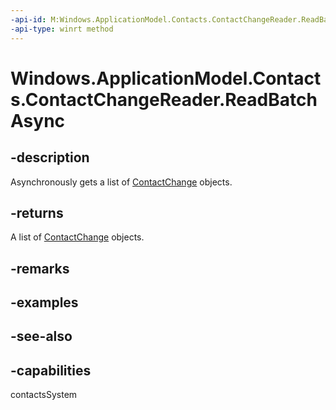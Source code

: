 ```yaml
---
-api-id: M:Windows.ApplicationModel.Contacts.ContactChangeReader.ReadBatchAsync
-api-type: winrt method
---
```


<!-- Method syntax
public Windows.Foundation.IAsyncOperation<Windows.Foundation.Collections.IVectorView<Windows.ApplicationModel.Contacts.ContactChange>> ReadBatchAsync()
-->

# Windows.ApplicationModel.Contacts.ContactChangeReader.ReadBatchAsync

## -description
Asynchronously gets a list of [ContactChange](contactchange.md) objects.

## -returns
A list of [ContactChange](contactchange.md) objects.

## -remarks

## -examples

## -see-also

## -capabilities
contactsSystem
